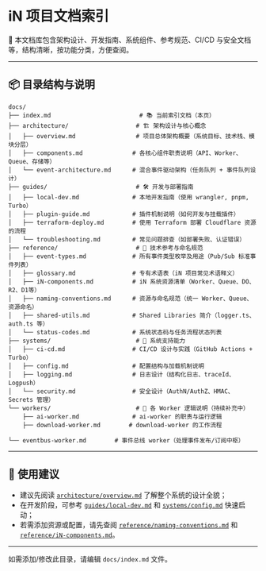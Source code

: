 # iN 项目文档索引

📁 本文档库包含架构设计、开发指南、系统组件、参考规范、CI/CD 与安全文档等，结构清晰，按功能分类，方便查阅。

---

## 📦 目录结构与说明

```
docs/
├── index.md                         # 📚 当前索引文档（本页）
├── architecture/                   # 🏗 架构设计与核心概念
│   ├── overview.md                 # 项目总体架构概要（系统目标、技术栈、模块分层）
│   ├── components.md              # 各核心组件职责说明（API、Worker、Queue、存储等）
│   └── event-architecture.md      # 混合事件驱动架构（任务队列 + 事件队列设计）
├── guides/                         # 🛠 开发与部署指南
│   ├── local-dev.md               # 本地开发指南（使用 wrangler, pnpm, Turbo）
│   ├── plugin-guide.md            # 插件机制说明（如何开发与挂载插件）
│   ├── terraform-deploy.md        # 使用 Terraform 部署 Cloudflare 资源的流程
│   └── troubleshooting.md         # 常见问题排查（如部署失败、认证错误）
├── reference/                      # 📘 技术参考与命名规范
│   ├── event-types.md             # 所有事件类型枚举及用途（Pub/Sub 标准事件列表）
│   ├── glossary.md                # 专有术语表（iN 项目常见术语释义）
│   ├── iN-components.md           # iN 系统资源清单（Worker、Queue、DO、R2、D1等）
│   ├── naming-conventions.md      # 资源与命名规范（统一 Worker、Queue、资源命名）
│   ├── shared-utils.md            # Shared Libraries 简介（logger.ts、auth.ts 等）
│   └── status-codes.md            # 系统状态码与任务流程状态列表
├── systems/                        # 🔐 系统支持能力
│   ├── ci-cd.md                   # CI/CD 设计与实践（GitHub Actions + Turbo）
│   ├── config.md                  # 配置结构与加载机制说明
│   ├── logging.md                 # 日志设计（结构化日志、traceId、Logpush）
│   └── security.md                # 安全设计（AuthN/AuthZ、HMAC、Secrets 管理）
└── workers/                        # 👷 各 Worker 逻辑说明（持续补充中）
    ├── ai-worker.md               # ai-worker 的职责与运行逻辑
    ├── download-worker.md        # download-worker 的工作流程
    └── eventbus-worker.md        # 事件总线 worker（处理事件发布/订阅中枢）
```

---

## 📎 使用建议

- 建议先阅读 [`architecture/overview.md`](architecture/overview.md) 了解整个系统的设计全貌；
- 在开发阶段，可参考 [`guides/local-dev.md`](guides/local-dev.md) 和 [`systems/config.md`](systems/config.md) 快速启动；
- 若需添加资源或配置，请先查阅 [`reference/naming-conventions.md`](reference/naming-conventions.md) 和 [`reference/iN-components.md`](reference/iN-components.md)。

---

如需添加/修改此目录，请编辑 `docs/index.md` 文件。
